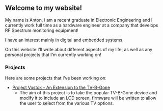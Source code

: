 ## Welcome to my website!

My name is Anton, I am a recent graduate in Electronic Engineering and I currently work full time as a hardware engineer at a company that develops RF Spectrum monitoring equipment!

I have an interest mainly in digital and embedded systems.

On this website I'll write about different aspects of my life, as well as any personal projects that I'm currently working on!

### Projects

Here are some projects that I've been working on: 
* [Project Vostok - An Extension to the TV-B-Gone](https://github.com/antonnikitin97/ProjectVostok)
  * The aim of this project is to take the popular TV-B-Gone device and modify it to include an LCD screen, firmware will be written to allow the user to select from the various
  TV options.

